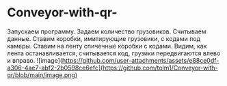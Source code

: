# Conveyor-with-qr-

Запускаем программу.
Задаем количество грузовиков.
Считываем данные.
Ставим коробки, имитирующие грузовики, с кодами под камеры.
Ставим на ленту спичечные коробки с кодами.
Видим, как лента останавливается, считывается код, грузики передвигаются влево и вправо.
![image](https://github.com/user-attachments/assets/e88ce0df-a306-4ae7-abf2-2b0598ce6efc](https://github.com/tolm1/Conveyor-with-qr/blob/main/image.png)
